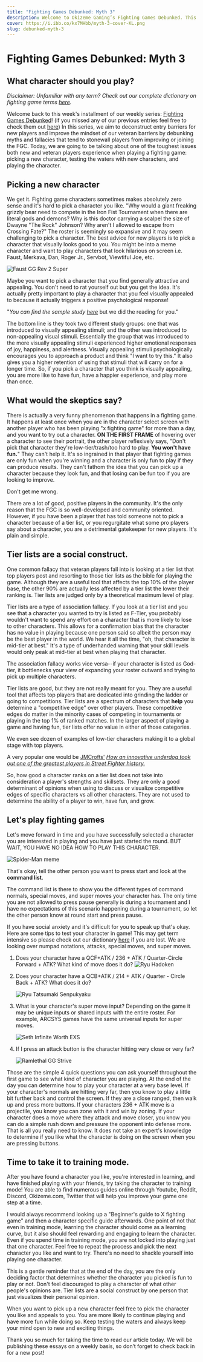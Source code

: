 ```yaml
---
title: "Fighting Games Debunked: Myth 3"
description: Welcome to Okizeme Gaming’s Fighting Games Debunked. This series is dedicated to improving the retention of fighting game players.
cover: https://i.ibb.co/kx7MHbb/myth-3-cover-KL.png 
slug: debunked-myth-3
---
```


# Fighting Games Debunked: Myth 3
## What character should you play?

*Disclaimer: Unfamiliar with any term? Check out our complete dictionary on fighting game terms [here](https://okizeme.com/posts/ultimate-fighting-game-dictionary).*

Welcome back to this week's installment of our weekly series: <u>Fighting Games Debunked</u>! (if you missed any of our previous entries feel free to check them out [here](https://www.okizeme.com/posts/debunked-myth-1)) In this series, we aim to deconstruct entry barriers for new players and improve the mindset of our veteran barriers by debunking myths and fallacies that tend to stonewall players from improving or joining the FGC. Today, we are going to be talking about one of the toughest issues both new and veteran players experience when playing a fighting game: picking a new character, testing the waters with new characters, and playing the character.

## Picking a new character

We get it. Fighting game characters sometimes makes absolutely zero sense and it's hard to pick a character you like. "Why would a giant freaking grizzly bear need to compete in the Iron Fist Tournament when there are literal gods and demons? Why is this doctor carrying a scalpel the size of Dwayne "The Rock" Johnson? Why aren't I allowed to escape from Crossing Fate?" The roster is seemingly so expansive and it may seem challenging to pick a character. The best advice for new players is to pick a character that visually looks good to you. You might be into a meme character and want to play characters that look hilarious on screen i.e. Faust, Merkava, Dan, Roger Jr., Servbot, Viewtiful Joe, etc. 

![Faust GG Rev 2 Super](https://media1.tenor.com/images/b33e0852ec6e72d7dcd62c7dd6f8ec6b/tenor.gif?itemid=18023008)

Maybe you want to pick a character that you find generally attractive and appealing. You don't need to rat yourself out but you get the idea. It's actually pretty important to play a character that you feel visually appealed to because it actually triggers a positive psychological response!

"*You can find the sample study [here](https://scholarsrepository.llu.edu/cgi/viewcontent.cgi?article=1007&context=etd)* but we did the reading for you."

The bottom line is they took two different study groups: one that was introduced to visually appealing stimuli; and the other was introduced to non-appealing visual stimuli. Essentially the group that was introduced to the more visually appealing stimuli experienced higher emotional responses of joy, happiness, and alertness. Visually appealing stimuli  psychologically encourages you to approach a product and think "I want to try this." It also gives you a higher retention of using that stimuli that will carry on for a longer time. So, if you pick a character that you think is visually appealing, you are more like to have fun, have a happier experience, and play more than once. 

## What would the skeptics say?

There is actually a very funny phenomenon that happens in a fighting game. It happens at least once when you are in the character select screen with another player who has been playing "x fighting game" for more than a day, and you want to try out a character. **ON THE FIRST FRAME** of hovering over a character to see their portrait, the other player reflexively says, "Don't pick that character they're low-tier/trash/too hard to play. **You won't have fun.**" They can't help it. It's so ingrained in that player that fighting games are only fun when you're winning and a character is only fun to play if they can produce results. They can't fathom the idea that you can pick up a character because they look fun, and that losing can be fun too if you are looking to improve.

Don't get me wrong. 

There are a lot of good, positive players in the community. It's the only reason that the FGC is so well-developed and community oriented. However, if you have been a player that has told someone not to pick a character because of a tier list, or you regurgitate what some pro players say about a character, you are a detrimental gatekeeper for new players. It's plain and simple. 

## Tier lists are a social construct.

One common fallacy that veteran players fall into is looking at a tier list that top players post and resorting to those tier lists as the bible for playing the game. Although they are a useful tool that affects the top 10% of the player base, the other 90% are actually less affected by a tier list the lower their ranking is. Tier lists are judged only by a theoretical maximum level of play.

Tier lists are a type of association fallacy. If you look at a tier list and you see that a character you wanted to try is listed as F-Tier, you probably wouldn't want to spend any effort on a character that is more likely to lose to other characters. This allows for a confirmation bias that the character has no value in playing because one person said so albeit the person may be the best player in the world. We hear it all the time, "oh, that character is mid-tier at best." It's a type of underhanded warning that your skill levels would only peak at mid-tier at best when playing that character. 

The association fallacy works vice versa--if your character is listed as God-tier, it bottlenecks your view of expanding your roster outward and trying to pick up multiple characters. 

Tier lists are good, but they are not really meant for you. They are a useful tool that affects top players that are dedicated into grinding the ladder or going to competitions. Tier lists are a spectrum of characters that **help** you determine a "competitive edge" over other players. These competitive edges do matter in the minority cases of competing in tournaments or playing in the top 1% of ranked matches. In the larger aspect of playing a game and having fun, tier lists offer no value in either of those categories. 

We even see dozen of examples of low-tier characters making it to a global stage with top players. 

A very popular one would be [JMCrofts'](https://www.twitch.tv/jmcrofts) [*How an innovative underdog took out one of the greatest players in Street Fighter history.*](https://youtu.be/0EQDKO07erA)

So, how good a character ranks on a tier list does not take into consideration a player's strengths and skillsets. They are only a good determinant of opinions when using to discuss or visualize competitive edges of specific characters vs all other characters. They are not used to determine the ability of a player to win, have fun, and grow.

## Let's play fighting games

Let's move forward in time and you have successfully selected a character you are interested in playing and you have just started the round. BUT WAIT, YOU HAVE NO IDEA HOW TO PLAY THIS CHARACTER. 

![Spider-Man meme](https://rigsamarole.files.wordpress.com/2013/08/6010675272_e1170b57fb_z.jpg)

That's okay, tell the other person you want to press start and look at the **command list**. 

The command list is there to show you the different types of command normals, special moves, and super moves your character has. The only time you are not allowed to press pause generally is during a tournament and I have no expectations of this scenario happening during a tournament, so let the other person know at round start and press pause. 

If you have social anxiety and it's difficult for you to speak up that's okay. Here are some tips to test your character in game! This may get term intensive so please check out our dictionary [here](https://okizeme.com/posts/ultimate-fighting-game-dictionary) if you are lost. We are looking over numpad notations, attacks, special moves, and super moves.

1. Does your character have a QCF+ATK / 236 + ATK / Quarter-Circle Forward + ATK? What kind of move does it do?
   ![Ryu Hadoken](https://media1.tenor.com/images/cc8c802f04e9899e085b3fc9b7037389/tenor.gif?itemid=9352787)

2. Does your character have a  QCB+ATK / 214 + ATK / Quarter - Circle Back + ATK? What does it do?

   ![Ryu Tatsumaki Senpukyaku](http://pa1.narvii.com/7209/eaa9bf9404f0440772a317f66c8a40cb193229bar1-282-250_00.gif)

3. What is your character's super move input? Depending on the game it may be unique inputs or shared inputs with the entire roster. For example, ARCSYS games have the same universal inputs for super moves. 

   ![Seth Infinite Worth EXS](https://images-wixmp-ed30a86b8c4ca887773594c2.wixmp.com/f/0d0316e4-c8e9-43bd-b5cc-764214751d5d/dcfpxww-2a5f9d0f-0e9a-4e5d-936e-a1791bc8528c.gif?token=eyJ0eXAiOiJKV1QiLCJhbGciOiJIUzI1NiJ9.eyJzdWIiOiJ1cm46YXBwOiIsImlzcyI6InVybjphcHA6Iiwib2JqIjpbW3sicGF0aCI6IlwvZlwvMGQwMzE2ZTQtYzhlOS00M2JkLWI1Y2MtNzY0MjE0NzUxZDVkXC9kY2ZweHd3LTJhNWY5ZDBmLTBlOWEtNGU1ZC05MzZlLWExNzkxYmM4NTI4Yy5naWYifV1dLCJhdWQiOlsidXJuOnNlcnZpY2U6ZmlsZS5kb3dubG9hZCJdfQ.-ixA2lz2QG_sbJ3XtFgS6zntz0wHJgR1Sbgz1mZ_H3c)

4. If I press an attack button is the character hitting very close or very far?

   ![Ramlethal GG Strive](https://media1.tenor.com/images/dab00592f969a34f0bcadd48cdcc860e/tenor.gif?itemid=20456512)

Those are the simple 4 quick questions you can ask yourself throughout the first game to see what kind of character you are playing. At the end of the day you can determine how to play your character at a very base level. If your character's normals are hitting very far, then you know to play a little bit further back and control the screen. If they are a close ranged, then walk up and press more buttons. If your characters 236 + ATK move is a projectile, you know you can zone with it and win by zoning. If your character does a move where they attack and move closer, you know you can do a simple rush down and pressure the opponent into defense more. That is all you really need to know. It does not take an expert's knowledge to determine if you like what the character is doing on the screen when you are pressing buttons.

## Time to take it to training mode.

After you have found a character you like, you're interested in learning, and have finished playing with your friends, try taking the character to training mode! You are able to find numerous guides online through Youtube, Reddit, Discord, Okizeme.com, Twitter that will help you improve your game one step at a time.

I would always recommend looking up a "Beginner's guide to X fighting game" and then a character specific guide afterwards. One point of not that even in training mode, learning the character should come as a learning curve, but it also should feel rewarding and engaging to learn the character. Even if you spend time in training mode, you are not locked into playing just that one character. Feel free to repeat the process and pick the next character you like and want to try. There's no need to shackle yourself into playing one character.

This is a gentle reminder that at the end of the day, you are the only deciding factor that determines whether the character you picked is fun to play or not. Don't feel discouraged to play a character of what other people's opinions are. Tier lists are a social construct by one person that just visualizes their personal opinion. 

When you want to pick up a new character feel free to pick the character you like and appeals to you. You are more likely to continue playing and have more fun while doing so. Keep testing the waters and always keep your mind open to new and exciting things.

Thank you so much for taking the time to read our article today. We will be publishing these essays on a weekly basis, so don’t forget to check back in for a new post!